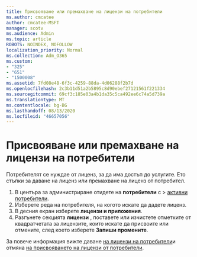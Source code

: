 ```yaml
---
title: Присвояване или премахване на лицензи на потребители
ms.author: cmcatee
author: cmcatee-MSFT
manager: scotv
ms.audience: Admin
ms.topic: article
ROBOTS: NOINDEX, NOFOLLOW
localization_priority: Normal
ms.collection: Adm_O365
ms.custom:
- "325"
- "651"
- "1500008"
ms.assetid: 7fd08e48-6f3c-4259-88da-4d06288f2b7d
ms.openlocfilehash: 2c3b11d51a2b5895c8d90ebef27121561f221334
ms.sourcegitcommit: 69cf3c185e03a4b1da35c5ca492ee6c74a5d739a
ms.translationtype: MT
ms.contentlocale: bg-BG
ms.lasthandoff: 08/13/2020
ms.locfileid: "46657056"
---
```

# <a name="assign-or-unassign-licenses-to-users"></a>Присвояване или премахване на лицензи на потребители

Потребителят се нуждае от лиценз, за да има достъп до услугите. Ето стъпки за даване на лиценз или премахване на лиценз от потребител.
  
1. В центъра за администриране отидете на **потребители** с \> [активни потребители](https://go.microsoft.com/fwlink/p/?linkid=834822).
2. Изберете реда на потребителя, на когото искате да дадете лиценз.
3. В десния екран изберете **лицензи и приложения**.
4. Разгънете секцията **лицензи** , поставете или изчистете отметките от квадратчетата за лицензите, които искате да присвоите или отмените, след което изберете **Запиши промените**.

За повече информация вижте даване [на лицензи на потребители](https://docs.microsoft.com/microsoft-365/admin/manage/assign-licenses-to-users)и отмяна [на присвояването на лицензи от потребители](https://docs.microsoft.com/microsoft-365/admin/manage/remove-licenses-from-users).